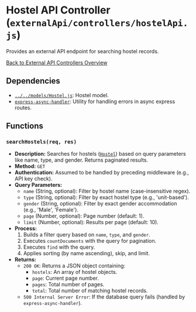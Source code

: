 # Hostel API Controller (`externalApi/controllers/hostelApi.js`)

Provides an external API endpoint for searching hostel records.

[Back to External API Controllers Overview](README.md)

## Dependencies

- [`../../models/Hostel.js`](../../models/Hostel.md): Hostel model.
- [`express-async-handler`](https://www.npmjs.com/package/express-async-handler): Utility for handling errors in async express routes.

## Functions

### `searchHostels(req, res)`

- **Description:** Searches for hostels ([`Hostel`](../../models/Hostel.md)) based on query parameters like name, type, and gender. Returns paginated results.
- **Method:** `GET`
- **Authentication:** Assumed to be handled by preceding middleware (e.g., API key check).
- **Query Parameters:**
  - `name` (String, optional): Filter by hostel name (case-insensitive regex).
  - `type` (String, optional): Filter by exact hostel type (e.g., 'unit-based').
  - `gender` (String, optional): Filter by exact gender accommodation (e.g., 'Male', 'Female').
  - `page` (Number, optional): Page number (default: 1).
  - `limit` (Number, optional): Results per page (default: 10).
- **Process:**
  1.  Builds a filter query based on `name`, `type`, and `gender`.
  2.  Executes `countDocuments` with the query for pagination.
  3.  Executes `find` with the query.
  4.  Applies sorting (by name ascending), skip, and limit.
- **Returns:**
  - `200 OK`: Returns a JSON object containing:
    - `hostels`: An array of hostel objects.
    - `page`: Current page number.
    - `pages`: Total number of pages.
    - `total`: Total number of matching hostel records.
  - `500 Internal Server Error`: If the database query fails (handled by `express-async-handler`).
